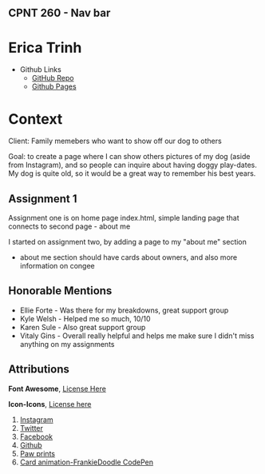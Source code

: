 ## CPNT 260 - Nav bar

# Erica Trinh

- Github Links
  - [GitHub Repo](https://github.com/ertrinhh/CPNT260-a1)
  - [Github Pages](https://ertrinhh.github.io/CPNT260-a1/)

# Context

Client: Family memebers who want to show off our dog to others

Goal: to create a page where I can show others pictures of my dog (aside from Instagram), and so people can inquire about having doggy play-dates. My dog is quite old, so it would be a great way to remember his best years.

## Assignment 1

Assignment one is on home page index.html, simple landing page that connects to second page - about me

I started on assignment two, by adding a page to my "about me" section

- about me section should have cards about owners, and also more information on congee

## Honorable Mentions

- Ellie Forte - Was there for my breakdowns, great support group
- Kyle Welsh - Helped me so much, 10/10
- Karen Sule - Also great support group
- Vitaly Gins - Overall really helpful and helps me make sure I didn't miss anything on my assignments

## Attributions

<strong>Font Awesome</strong>, [License Here](https://fontawesome.com/license/free)

<strong>Icon-Icons</strong>, [License here](https://icon-icons.com/terms-of-use/)

1. [Instagram](https://fontawesome.com/icons/instagram?style=brands)
2. [Twitter](https://fontawesome.com/icons/twitter?style=brands)
3. [Facebook](https://fontawesome.com/icons/facebook-f?style=brands)
4. [Github](https://fontawesome.com/icons/github?style=brands)
5. [Paw prints](https://icon-icons.com/download/108559/ICO/128/)
6. [Card animation-FrankieDoodle CodePen](https://codepen.io/FrankieDoodie/pen/KxZVKz?editors=1100)

